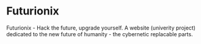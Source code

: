 # Futurionix
Futurionix - Hack the future, upgrade yourself. A website (univerity project) dedicated to the new future of humanity - the cybernetic replacable parts.
